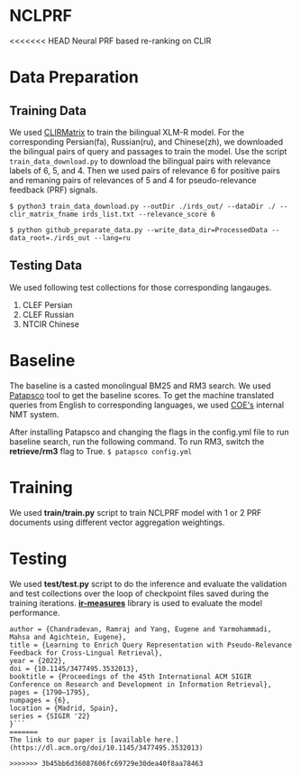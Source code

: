 # NCLPRF
<<<<<<< HEAD
Neural PRF based re-ranking on CLIR

# Data Preparation

## Training Data

We used [CLIRMatrix](https://github.com/ssun32/CLIRMatrix) to train the bilingual XLM-R model. For the corresponding Persian(fa), Russian(ru), and Chinese(zh), we downloaded the bilingual pairs of query and passages to train the model. Use the script `train_data_download.py` to download the bilingual pairs with relevance labels of 6, 5, and 4. Then we used pairs of relevance 6 for positive pairs and remaning pairs of relevances of 5 and 4 for pseudo-relevance feedback (PRF) signals.

`$ python3 train_data_download.py --outDir ./irds_out/ --dataDir ./ --clir_matrix_fname irds_list.txt --relevance_score 6`

`$ python github_preparate_data.py --write_data_dir=ProcessedData --data_root=./irds_out --lang=ru`


## Testing Data

We used following test collections for those corresponding langauges.
1. CLEF Persian
2. CLEF Russian
3. NTCIR Chinese


# Baseline

The baseline is a casted monolingual BM25 and RM3 search. We used [Patapsco](https://github.com/hltcoe/patapsco) tool to get the baseline scores. To get the machine translated queries from English to corresponding languages, we used [COE's](https://github.com/hltcoe) internal NMT system.

After installing Patapsco and changing the flags in the config.yml file to run baseline search, run the following command. To run RM3, switch the **retrieve/rm3** flag to True.
`$ patapsco config.yml`


# Training

We used **train/train.py** script to train NCLPRF model with 1 or 2 PRF documents using different vector aggregation weightings.

# Testing

We used **test/test.py** script to do the inference and evaluate the validation and test collections over the loop of checkpoint files saved during the training iterations. [**ir-measures**](https://ir-measur.es/en/latest/) library is used to evaluate the model performance.


```@inproceedings{10.1145/3477495.3532013,
author = {Chandradevan, Ramraj and Yang, Eugene and Yarmohammadi, Mahsa and Agichtein, Eugene},
title = {Learning to Enrich Query Representation with Pseudo-Relevance Feedback for Cross-Lingual Retrieval},
year = {2022},
doi = {10.1145/3477495.3532013},
booktitle = {Proceedings of the 45th International ACM SIGIR Conference on Research and Development in Information Retrieval},
pages = {1790–1795},
numpages = {6},
location = {Madrid, Spain},
series = {SIGIR '22}
}```
=======
The link to our paper is [available here.](https://dl.acm.org/doi/10.1145/3477495.3532013)

>>>>>>> 3b45bb6d36087606fc69729e30dea40f8aa78463
